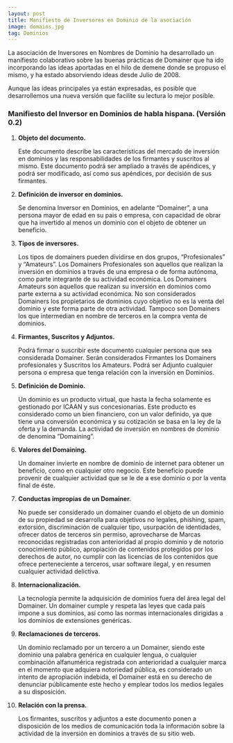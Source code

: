 ```yaml
---
layout: post
title: Manifiesto de Inversores en Dominio de la asociación
image: domains.jpg
tag: Dominios
---
```


La asociación de Inversores en Nombres de Dominio ha desarrollado un manifiesto colaborativo sobre las buenas prácticas de Domainer que ha ido incorporando las ideas aportadas en el hilo de demene donde se propuso el mismo, y ha estado absorviendo ideas desde Julio de 2008.

Aunque las ideas principales ya están expresadas, es posible que desarrollemos una nueva versión que facilite su lectura lo mejor posible.

### Manifiesto del Inversor en Dominios de habla hispana. (Versión 0.2)

1. **Objeto del documento.**
	
	Este documento describe las características del mercado de inversión en dominios y las responsabilidades de los firmantes y suscritos al mismo. Este documento podrá ser ampliado a través de apéndices, y podrá ser modificado, así como sus apéndices, por decisión de sus firmantes.

2. **Definición de inversor en dominios.**

	Se denomina Inversor en Dominios, en adelante “Domainer”, a una persona mayor de edad en su pais o empresa, con capacidad de obrar que ha invertido al menos un dominio con el objeto de obtener un beneficio.

3. **Tipos de inversores.**

	Los tipos de domainers pueden dividirse en dos grupos, “Profesionales” y “Amateurs”. Los Domainers Profesionales son aquellos que realizan la inversión en dominios a través de una empresa o de forma autónoma, como parte integrante de su actividad económica. Los Domainers Amateurs son aquellos que realizan su inversión en dominios como parte externa a su actividad económica. No son considerados Domainers los propietarios de dominios cuyo objetivo no es la venta del dominio y este forma parte de otra actividad. Tampoco son Domainers los que intermedian en nombre de terceros en la compra venta de dominios.

4. **Firmantes, Suscritos y Adjuntos.**

	Podrá firmar o suscribir este documento cualquier persona que sea considerada Domainer. Serán considerados Firmantes los Domainers profesionales y Suscritos los Amateurs. Podrá ser Adjunto cualquier persona o empresa que tenga relación con la inversión en Dominios.

5. **Definición de Dominio.**

	Un dominio es un producto virtual, que hasta la fecha solamente es gestionado por ICAAN y sus concesionarias. Este producto es considerado como un bien financiero, con un valor definido, ya que tiene una conversión económica y su cotización se basa en la ley de la oferta y la demanda. La actividad de inversión en nombres de dominio de denomina “Domaining”.

6. **Valores del Domaining.**

	Un domainer invierte en nombre de dominio de internet para obtener un beneficio, como en cualquier otro negocio. Este beneficio puede provenir de cualquier actividad que se le de a ese dominio o por la venta final de éste.

7. **Conductas impropias de un Domainer.**

	No puede ser considerado un domainer cuando el objeto de un dominio de su propiedad se desarrolla para objetivos no legales, phishing, spam, extorsión, discriminación de cualquier tipo, usurpación de identidades, ofrecer datos de terceros sin permiso, aprovecharse de Marcas reconocidas registradas con anterioridad al propio dominio y de notorio conocimiento público, apropiación de contenidos protegidos por los derechos de autor, no cumplir con las licencias de los contenidos que ofrece perteneciente a terceros, usar software ilegal, y en resumen cualquier actividad delictiva.

8. **Internacionalización.**

	La tecnología permite la adquisición de dominios fuera del área legal del Domainer. Un domainer cumple y respeta las leyes que cada país impone a sus dominios, así como las normas internacionales dirigidas a los dominios de extensiones genéricas.

9. **Reclamaciones de terceros.**

	Un dominio reclamado por un tercero a un Domainer, siendo este dominio una palabra genérica en cualquier lengua, o cualquier combinación alfanumérica registrada con anterioridad a cualquier marca en el momento que adquiera notoriedad pública, es considerado un intento de apropiación indebida, el Domainer está en su derecho de denunciar públicamente este hecho y emplear todos los medios legales a su disposición.

10. **Relación con la prensa.**

	Los firmantes, suscritos y adjuntos a este documento ponen a disposición de los medios de comunicación toda la información sobre la actividad de la inversión en dominios a través de su sitio web.